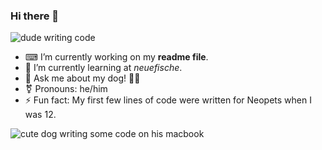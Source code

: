 ### Hi there 👋

![dude writing code](https://media.giphy.com/media/5ntdy5Ban1dIY/giphy.gif)

- ⌨ I’m currently working on my **readme file**.
- 🐠 I’m currently learning at *neuefische*.
- 💬 Ask me about my dog! 🐕‍🦺
- ⚧ Pronouns: he/him
- ⚡ Fun fact: My first few lines of code were written for Neopets when I was 12.

![cute dog writing some code on his macbook](https://media.giphy.com/media/vzO0Vc8b2VBLi/giphy.gif)
